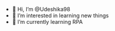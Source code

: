- 👋 Hi, I’m @Udeshika98
- 👀 I’m interested in learning new things
- 🌱 I’m currently learning RPA 

<!---
Udeshika98/Udeshika98 is a ✨ special ✨ repository because its `README.md` (this file) appears on your GitHub profile.
You can click the Preview link to take a look at your changes.
--->
